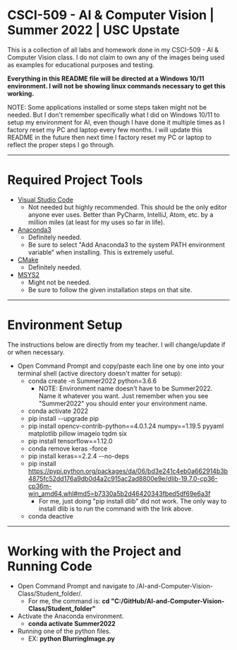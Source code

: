 # CSCI-509 - AI & Computer Vision | Summer 2022 | USC Upstate

This is a collection of all labs and homework done in my CSCI-509 - AI & Computer Vision class. I do not claim to own any of the images being used as examples for educational purposes and testing.

**Everything in this README file will be directed at a Windows 10/11 environment. I will not be showing linux commands necessary to get this working.**

NOTE: Some applications installed or some steps taken might not be needed. But I don't remember specifically what I did on Windows 10/11 to setup my environment for AI, even though I have done it multiple times as I factory reset my PC and laptop every few months. I will update this README in the future then next time I factory reset my PC or laptop to reflect the proper steps I go through.

---

# Required Project Tools

- [Visual Studio Code](https://code.visualstudio.com/)
   - Not needed but highly recommended. This should be the only editor anyone ever uses. Better than PyCharm, IntelliJ, Atom, etc. by a million miles (at least for my uses so far in life).
- [Anaconda3](https://www.anaconda.com/)
   - Definitely needed.
   - Be sure to select "Add Anaconda3 to the system PATH environment variable" when installing. This is extremely useful.
- [CMake](https://cmake.org/download/)
   - Definitely needed.
- [MSYS2](https://www.msys2.org/)
   - Might not be needed.
   - Be sure to follow the given installation steps on that site.

---

# Environment Setup

The instructions below are directly from my teacher. I will change/update if or when necessary.

- Open Command Prompt and copy/paste each line one by one into your terminal shell (active directory doesn't matter for setup):
   - conda create -n Summer2022 python=3.6.6
      - NOTE: Environment name doesn't have to be Summer2022. Name it whatever you want. Just remember when you see "Summer2022" you should enter your environment name.
   - conda activate 2022
   - pip install --upgrade pip
   - pip install opencv-contrib-python==4.0.1.24 numpy==1.19.5 pyyaml matplotlib pillow imageio tqdm six
   - pip install tensorflow==1.12.0
   - conda remove keras -force
   - pip install keras==2.2.4 --no-deps
   - pip install https://pypi.python.org/packages/da/06/bd3e241c4eb0a662914b3b4875fc52dd176a9db0d4a2c915ac2ad8800e9e/dlib-19.7.0-cp36-cp36m-win_amd64.whl#md5=b7330a5b2d46420343fbed5df69e6a3f
      - For me, just doing "pip install dlib" did not work. The only way to install dlib is to run the command with the link above.
   - conda deactive

---

# Working with the Project and Running Code

- Open Command Prompt and navigate to /AI-and-Computer-Vision-Class/Student_folder/.
   - For me, the command is:  **cd "C:/GitHub/AI-and-Computer-Vision-Class/Student_folder"**
- Activate the Anaconda environment.
   - **conda activate Summer2022**
- Running one of the python files.
   - EX: **python BlurringImage.py**

